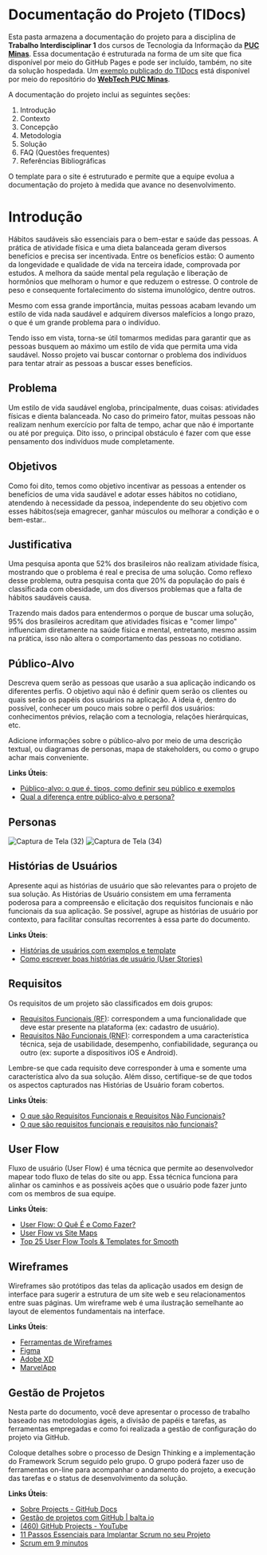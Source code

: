 # Documentação do Projeto (TIDocs)

Esta pasta armazena a documentação do projeto para a disciplina de **Trabalho Interdisciplinar 1** dos cursos de Tecnologia da Informação da **[PUC Minas](https://pucminas.br)**. Essa documentação é estruturada na forma de um site que fica disponível por meio do GitHub Pages e pode ser incluído, também, no site da solução hospedada. Um [exemplo publicado do TIDocs](https://webtech-puc-minas.github.io/ti1-template/) está disponível por meio do repositório do **[WebTech PUC Minas](https://github.com/webtech-pucminas)**.

A documentação do projeto inclui as seguintes seções:

1. Introdução
2. Contexto
3. Concepção
4. Metodologia
5. Solução
6. FAQ (Questões frequentes)
7. Referências Bibliográficas

O template para o site é estruturado e permite que a equipe evolua a documentação do projeto à medida que avance no desenvolvimento.

# Introdução

  Hábitos saudáveis são essenciais para o bem-estar e saúde das pessoas.  A prática de atividade física e uma dieta balanceada geram diversos benefícios e precisa ser incentivada.
Entre os benefícios estão: O aumento da longevidade e qualidade de vida na terceira idade, comprovada por estudos. A melhora da saúde mental pela regulação e liberação de hormônios 
que melhoram o humor e que reduzem o estresse. O controle de peso e consequente fortalecimento do sistema imunológico, dentre outros.

Mesmo com essa grande importância, muitas pessoas acabam levando um estilo de vida nada saudável e adquirem diversos malefícios a longo prazo, o que é um grande problema para o indivíduo. 

Tendo isso em vista, torna-se útil tomarmos medidas para garantir que as pessoas busquem ao máximo um estilo de vida que permita uma vida saudável. Nosso projeto vai buscar contornar o 
problema dos indivíduos para tentar atrair as pessoas a buscar esses benefícios.


## Problema

Um estilo de vida saudável engloba, principalmente, duas coisas: atividades físicas e dienta balanceada. No caso do primeiro fator, muitas pessoas não realizam nenhum exercício por falta de tempo, achar que não é importante ou até por preguiça. Dito isso, o principal obstáculo é fazer com que esse pensamento dos indivíduos mude completamente.

## Objetivos

Como foi dito, temos como objetivo incentivar as pessoas a entender os benefícios de uma vida saudável e adotar esses hábitos no cotidiano, atendendo à necessidade da pessoa, independente do seu objetivo com esses hábitos(seja emagrecer, ganhar músculos ou melhorar a condição e o bem-estar..

## Justificativa

Uma pesquisa aponta que 52% dos brasileiros não realizam atividade física, mostrando que o problema é real e precisa de uma solução. Como reflexo desse problema, outra pesquisa conta que 20% da população do país é classificada com obesidade, um dos diversos problemas que a falta de hábitos saudáveis causa.

Trazendo mais dados para entendermos o porque de buscar uma solução, 95% dos brasileiros acreditam que atividades físicas e "comer limpo" influenciam diretamente na saúde física e mental, entretanto, mesmo assim na prática, isso não altera o comportamento das pessoas no cotidiano.
## Público-Alvo

Descreva quem serão as pessoas que usarão a sua aplicação indicando os diferentes perfis. O objetivo aqui não é definir quem serão os clientes ou quais serão os papéis dos usuários na aplicação. A ideia é, dentro do possível, conhecer um pouco mais sobre o perfil dos usuários: conhecimentos prévios, relação com a tecnologia, relações hierárquicas, etc.

Adicione informações sobre o público-alvo por meio de uma descrição textual, ou diagramas de personas, mapa de stakeholders, ou como o grupo achar mais conveniente.

**Links Úteis**:

- [Público-alvo: o que é, tipos, como definir seu público e exemplos](https://klickpages.com.br/blog/publico-alvo-o-que-e/)
- [Qual a diferença entre público-alvo e persona?](https://rockcontent.com/blog/diferenca-publico-alvo-e-persona/)

## Personas
![Captura de Tela (32)](https://github.com/ICEI-PUC-Minas-PPLCC-TI/ti-1-ppl-cc-m-20232-problemas-de-habitos-saudaveis/assets/145139540/70550a1a-f4aa-4a2e-acbc-2720808ab700)
![Captura de Tela (34)](https://github.com/ICEI-PUC-Minas-PPLCC-TI/ti-1-ppl-cc-m-20232-problemas-de-habitos-saudaveis/assets/145139540/88b4d0d5-d8db-4607-aa1b-fb5b43ccc8b6)


## Histórias de Usuários

Apresente aqui as histórias de usuário que são relevantes para o projeto de sua solução. As Histórias de Usuário consistem em uma ferramenta poderosa para a compreensão e elicitação dos requisitos funcionais e não funcionais da sua aplicação. Se possível, agrupe as histórias de usuário por contexto, para facilitar consultas recorrentes à essa parte do documento.

**Links Úteis**:

- [Histórias de usuários com exemplos e template](https://www.atlassian.com/br/agile/project-management/user-stories)
- [Como escrever boas histórias de usuário (User Stories)](https://medium.com/vertice/como-escrever-boas-users-stories-hist%C3%B3rias-de-usu%C3%A1rios-b29c75043fac)

## Requisitos

Os requisitos de um projeto são classificados em dois grupos:

- [Requisitos Funcionais (RF)](https://pt.wikipedia.org/wiki/Requisito_funcional):
  correspondem a uma funcionalidade que deve estar presente na plataforma (ex: cadastro de usuário).
- [Requisitos Não Funcionais (RNF)](https://pt.wikipedia.org/wiki/Requisito_n%C3%A3o_funcional):
  correspondem a uma característica técnica, seja de usabilidade, desempenho, confiabilidade, segurança ou outro (ex: suporte a dispositivos iOS e Android).

Lembre-se que cada requisito deve corresponder à uma e somente uma característica alvo da sua solução. Além disso, certifique-se de que todos os aspectos capturados nas Histórias de Usuário foram cobertos.

**Links Úteis**:

- [O que são Requisitos Funcionais e Requisitos Não Funcionais?](https://codificar.com.br/requisitos-funcionais-nao-funcionais/)
- [O que são requisitos funcionais e requisitos não funcionais?](https://analisederequisitos.com.br/requisitos-funcionais-e-requisitos-nao-funcionais-o-que-sao/)

## User Flow

Fluxo de usuário (User Flow) é uma técnica que permite ao desenvolvedor mapear todo fluxo de telas do site ou app. Essa técnica funciona para alinhar os caminhos e as possíveis ações que o usuário pode fazer junto com os membros de sua equipe.

**Links Úteis**:

- [User Flow: O Quê É e Como Fazer?](https://medium.com/7bits/fluxo-de-usu%C3%A1rio-user-flow-o-que-%C3%A9-como-fazer-79d965872534)
- [User Flow vs Site Maps](http://designr.com.br/sitemap-e-user-flow-quais-as-diferencas-e-quando-usar-cada-um/)
- [Top 25 User Flow Tools &amp; Templates for Smooth](https://www.mockplus.com/blog/post/user-flow-tools)

## Wireframes

Wireframes são protótipos das telas da aplicação usados em design de interface para sugerir a estrutura de um site web e seu relacionamentos entre suas páginas. Um wireframe web é uma ilustração semelhante ao layout de elementos fundamentais na interface.

**Links Úteis**:

- [Ferramentas de Wireframes](https://rockcontent.com/blog/wireframes/)
- [Figma](https://www.figma.com/)
- [Adobe XD](https://www.adobe.com/br/products/xd.html#scroll)
- [MarvelApp](https://marvelapp.com/developers/documentation/tutorials/)

## Gestão de Projetos

 Nesta parte do documento, você deve apresentar  o processo de trabalho baseado nas metodologias ágeis, a divisão de papéis e tarefas, as ferramentas empregadas e como foi realizada a gestão de configuração do projeto via GitHub.

Coloque detalhes sobre o processo de Design Thinking e a implementação do Framework Scrum seguido pelo grupo. O grupo poderá fazer uso de ferramentas on-line para acompanhar o andamento do projeto, a execução das tarefas e o status de desenvolvimento da solução.

**Links Úteis**:

- [Sobre Projects - GitHub Docs](https://docs.github.com/pt/issues/planning-and-tracking-with-projects/learning-about-projects/about-projects)
- [Gestão de projetos com GitHub | balta.io](https://balta.io/blog/gestao-de-projetos-com-github)
- [(460) GitHub Projects - YouTube](https://www.youtube.com/playlist?list=PLiO7XHcmTsldZR93nkTFmmWbCEVF_8F5H)
- [11 Passos Essenciais para Implantar Scrum no seu Projeto](https://mindmaster.com.br/scrum-11-passos/)
- [Scrum em 9 minutos](https://www.youtube.com/watch?v=XfvQWnRgxG0)

